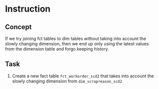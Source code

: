 # Instruction

## Concept 

If we try joining fct tables to dim tables without taking into account the slowly changing dimension, then we end up only using the latest values from the dimension table and forgo keeping history. 

## Task 

1. Create a new fact table `fct_workorder_scd2` that takes into account the slowly changing dimension from `dim_scrapreason_scd2`


